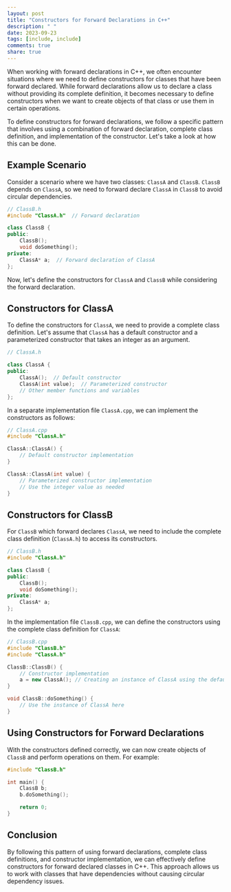 ```yaml
---
layout: post
title: "Constructors for Forward Declarations in C++"
description: " "
date: 2023-09-23
tags: [include, include]
comments: true
share: true
---
```


When working with forward declarations in C++, we often encounter situations where we need to define constructors for classes that have been forward declared. While forward declarations allow us to declare a class without providing its complete definition, it becomes necessary to define constructors when we want to create objects of that class or use them in certain operations.

To define constructors for forward declarations, we follow a specific pattern that involves using a combination of forward declaration, complete class definition, and implementation of the constructor. Let's take a look at how this can be done.

## Example Scenario

Consider a scenario where we have two classes: `ClassA` and `ClassB`. `ClassB` depends on `ClassA`, so we need to forward declare `ClassA` in `ClassB` to avoid circular dependencies.

```cpp
// ClassB.h
#include "ClassA.h"  // Forward declaration

class ClassB {
public:
    ClassB();
    void doSomething();
private:
    ClassA* a;  // Forward declaration of ClassA
};
```

Now, let's define the constructors for `ClassA` and `ClassB` while considering the forward declaration.

## Constructors for ClassA

To define the constructors for `ClassA`, we need to provide a complete class definition. Let's assume that `ClassA` has a default constructor and a parameterized constructor that takes an integer as an argument.

```cpp
// ClassA.h

class ClassA {
public:
    ClassA();  // Default constructor
    ClassA(int value);  // Parameterized constructor
    // Other member functions and variables
};
```

In a separate implementation file `ClassA.cpp`, we can implement the constructors as follows:

```cpp
// ClassA.cpp
#include "ClassA.h"

ClassA::ClassA() {
    // Default constructor implementation
}

ClassA::ClassA(int value) {
    // Parameterized constructor implementation
    // Use the integer value as needed
}
```

## Constructors for ClassB

For `ClassB` which forward declares `ClassA`, we need to include the complete class definition (`ClassA.h`) to access its constructors.

```cpp
// ClassB.h
#include "ClassA.h"

class ClassB {
public:
    ClassB();
    void doSomething();
private:
    ClassA* a;
};
```

In the implementation file `ClassB.cpp`, we can define the constructors using the complete class definition for `ClassA`:

```cpp
// ClassB.cpp
#include "ClassB.h"
#include "ClassA.h"

ClassB::ClassB() {
    // Constructor implementation
    a = new ClassA(); // Creating an instance of ClassA using the default constructor
}

void ClassB::doSomething() {
    // Use the instance of ClassA here
}
```

## Using Constructors for Forward Declarations

With the constructors defined correctly, we can now create objects of `ClassB` and perform operations on them. For example:

```cpp
#include "ClassB.h"

int main() {
    ClassB b;
    b.doSomething();

    return 0;
}
```

## Conclusion

By following this pattern of using forward declarations, complete class definitions, and constructor implementation, we can effectively define constructors for forward declared classes in C++. This approach allows us to work with classes that have dependencies without causing circular dependency issues.